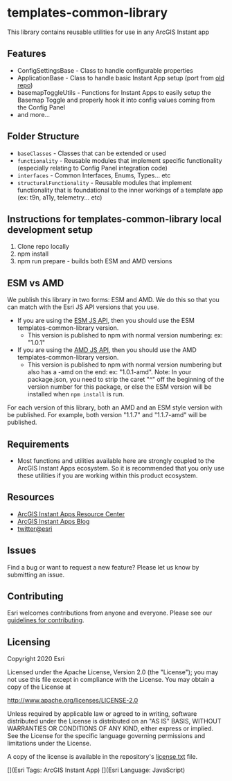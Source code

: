 # templates-common-library

This library contains reusable utilities for use in any ArcGIS Instant app

## Features
* ConfigSettingsBase - Class to handle configurable properties
* ApplicationBase - Class to handle basic Instant App setup (port from [old repo](https://github.com/Esri/application-base-js))
* basemapToggleUtils - Functions for Instant Apps to easily setup the Basemap Toggle and properly hook it into config values coming from the Config Panel 
* and more...

## Folder Structure
* `baseClasses` - Classes that can be extended or used
* `functionality` - Reusable modules that implement specific functionality (especially relating to Config Panel integration code)
* `interfaces` - Common Interfaces, Enums, Types... etc
* `structuralFunctionality` - Reusable modules that implement functionality that is foundational to the inner workings of a template app (ex: t9n, a11y, telemetry... etc) 

## Instructions for templates-common-library local development setup

1. Clone repo locally
2. npm install 
3. npm run prepare - builds both ESM and AMD versions

## ESM vs AMD

We publish this library in two forms: ESM and AMD. We do this so that you can match with the Esri JS API versions that you use. 

- If you are using the [ESM JS API](https://developers.arcgis.com/javascript/latest/get-started-npm/), then you should use the ESM templates-common-library version. 
   - This version is published to npm with normal version numbering: ex: "1.0.1" 
- If you are using the [AMD JS API](https://developers.arcgis.com/javascript/latest/get-started-cdn/), then you should use the AMD templates-common-library version.
   - This version is published to npm with normal version numbering but also has a -amd on the end: ex: "1.0.1-amd". Note: In your package.json, you need to strip the caret "^" off the beginning of the version number for this package, or else the ESM version will be installed when `npm install` is run.

For each version of this library, both an AMD and an ESM style version with be published. For example, both version "1.1.7" and "1.1.7-amd" will be published.

## Requirements

* Most functions and utilities available here are strongly coupled to the ArcGIS Instant Apps ecosystem. So it is recommended that you only use these utilities if you are working within this product ecosystem.

## Resources

* [ArcGIS Instant Apps Resource Center](https://community.esri.com/t5/arcgis-instant-apps/ct-p/arcgis-instant-apps)
* [ArcGIS Instant Apps Blog](https://community.esri.com/t5/arcgis-instant-apps-blog/bg-p/arcgis-instant-apps-blog)
* [twitter@esri](http://twitter.com/esri)

## Issues

Find a bug or want to request a new feature?  Please let us know by submitting an issue.

## Contributing

Esri welcomes contributions from anyone and everyone. Please see our [guidelines for contributing](https://github.com/esri/contributing).

## Licensing
Copyright 2020 Esri

Licensed under the Apache License, Version 2.0 (the "License");
you may not use this file except in compliance with the License.
You may obtain a copy of the License at

   http://www.apache.org/licenses/LICENSE-2.0

Unless required by applicable law or agreed to in writing, software
distributed under the License is distributed on an "AS IS" BASIS,
WITHOUT WARRANTIES OR CONDITIONS OF ANY KIND, either express or implied.
See the License for the specific language governing permissions and
limitations under the License.

A copy of the license is available in the repository's [license.txt]( https://raw.github.com/Esri/quickstart-map-js/master/license.txt) file.

[](Esri Tags: ArcGIS Instant App)
[](Esri Language: JavaScript)​